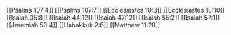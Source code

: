 [[Psalms 107:4]]
[[Psalms 107:7]]
[[Ecclesiastes 10:3]]
[[Ecclesiastes 10:10]]
[[Isaiah 35:8]]
[[Isaiah 44:12]]
[[Isaiah 47:12]]
[[Isaiah 55:2]]
[[Isaiah 57:1]]
[[Jeremiah 50:4]]
[[Habakkuk 2:6]]
[[Matthew 11:28]]
